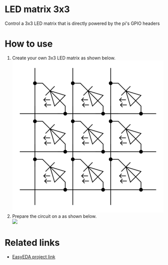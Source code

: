 # LED matrix 3x3
Control a 3x3 LED matrix that is directly powered by the pi's GPIO headers

# How to use
1. Create your own 3x3 LED matrix as shown below. <br>
![led_matrix-3x3](led_matrix-3x3.png)
2. Prepare the circuit on a as shown below.<br>
![](https://easyeda.com/normal/led_matrix_3x3-0604257038b246cda96991243f74fe3c)  

# Related links
- [EasyEDA project link](https://easyeda.com/Darren_Chang/3x3_LED_Matrix-e7731a1aafdd482489da2b165552eec4) <br>